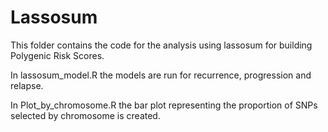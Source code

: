 # Lassosum

This folder contains the code for the analysis using lassosum for building Polygenic Risk Scores.

In lassosum_model.R the models are run for recurrence, progression and relapse. 

In Plot_by_chromosome.R the bar plot representing the proportion of SNPs selected by chromosome is created.

